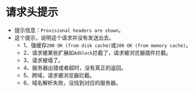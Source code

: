 # 请求头提示
* 提示信息：`Provisional headers are shown`。
* 这个提示，说明这个请求并没有发送出去。
    - 1、强缓存`200 OK (from disk cache)`或`200 OK (from memory cache)`。
    - 2、请求被某些扩展如`Adblock`拦截了，请求被浏览器插件拦截。
    - 3、请求被墙了。
    - 4、服务器出错或者超时，没有真正的返回。
    - 5、跨域，请求被浏览器拦截。
    - 6、域名解析失败，没找到对应的服务器。
